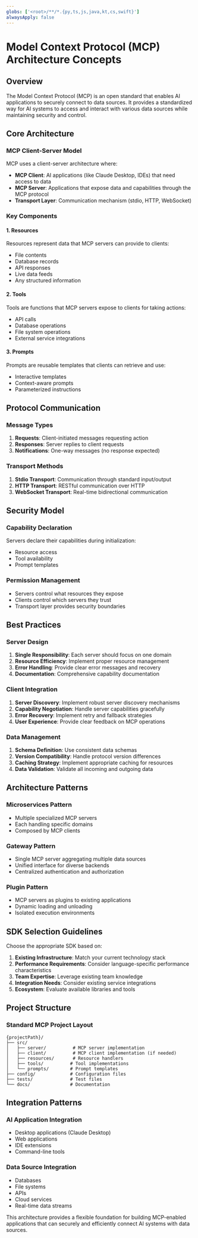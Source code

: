 ```yaml
---
globs: ['<root>/**/*.{py,ts,js,java,kt,cs,swift}']
alwaysApply: false
---
```


# Model Context Protocol (MCP) Architecture Concepts

## Overview

The Model Context Protocol (MCP) is an open standard that enables AI applications to securely connect to data sources. It provides a standardized way for AI systems to access and interact with various data sources while maintaining security and control.

## Core Architecture

### MCP Client-Server Model

MCP uses a client-server architecture where:

-   **MCP Client**: AI applications (like Claude Desktop, IDEs) that need access to data
-   **MCP Server**: Applications that expose data and capabilities through the MCP protocol
-   **Transport Layer**: Communication mechanism (stdio, HTTP, WebSocket)

### Key Components

#### 1. Resources

Resources represent data that MCP servers can provide to clients:

-   File contents
-   Database records
-   API responses
-   Live data feeds
-   Any structured information

#### 2. Tools

Tools are functions that MCP servers expose to clients for taking actions:

-   API calls
-   Database operations
-   File system operations
-   External service integrations

#### 3. Prompts

Prompts are reusable templates that clients can retrieve and use:

-   Interactive templates
-   Context-aware prompts
-   Parameterized instructions

## Protocol Communication

### Message Types

1. **Requests**: Client-initiated messages requesting action
2. **Responses**: Server replies to client requests
3. **Notifications**: One-way messages (no response expected)

### Transport Methods

1. **Stdio Transport**: Communication through standard input/output
2. **HTTP Transport**: RESTful communication over HTTP
3. **WebSocket Transport**: Real-time bidirectional communication

## Security Model

### Capability Declaration

Servers declare their capabilities during initialization:

-   Resource access
-   Tool availability
-   Prompt templates

### Permission Management

-   Servers control what resources they expose
-   Clients control which servers they trust
-   Transport layer provides security boundaries

## Best Practices

### Server Design

1. **Single Responsibility**: Each server should focus on one domain
2. **Resource Efficiency**: Implement proper resource management
3. **Error Handling**: Provide clear error messages and recovery
4. **Documentation**: Comprehensive capability documentation

### Client Integration

1. **Server Discovery**: Implement robust server discovery mechanisms
2. **Capability Negotiation**: Handle server capabilities gracefully
3. **Error Recovery**: Implement retry and fallback strategies
4. **User Experience**: Provide clear feedback on MCP operations

### Data Management

1. **Schema Definition**: Use consistent data schemas
2. **Version Compatibility**: Handle protocol version differences
3. **Caching Strategy**: Implement appropriate caching for resources
4. **Data Validation**: Validate all incoming and outgoing data

## Architecture Patterns

### Microservices Pattern

-   Multiple specialized MCP servers
-   Each handling specific domains
-   Composed by MCP clients

### Gateway Pattern

-   Single MCP server aggregating multiple data sources
-   Unified interface for diverse backends
-   Centralized authentication and authorization

### Plugin Pattern

-   MCP servers as plugins to existing applications
-   Dynamic loading and unloading
-   Isolated execution environments

## SDK Selection Guidelines

Choose the appropriate SDK based on:

1. **Existing Infrastructure**: Match your current technology stack
2. **Performance Requirements**: Consider language-specific performance characteristics
3. **Team Expertise**: Leverage existing team knowledge
4. **Integration Needs**: Consider existing service integrations
5. **Ecosystem**: Evaluate available libraries and tools

## Project Structure

### Standard MCP Project Layout

```
{projectPath}/
├── src/
│   ├── server/          # MCP server implementation
│   ├── client/          # MCP client implementation (if needed)
│   ├── resources/       # Resource handlers
│   ├── tools/          # Tool implementations
│   └── prompts/        # Prompt templates
├── config/             # Configuration files
├── tests/              # Test files
└── docs/               # Documentation
```

## Integration Patterns

### AI Application Integration

-   Desktop applications (Claude Desktop)
-   Web applications
-   IDE extensions
-   Command-line tools

### Data Source Integration

-   Databases
-   File systems
-   APIs
-   Cloud services
-   Real-time data streams

This architecture provides a flexible foundation for building MCP-enabled applications that can securely and efficiently connect AI systems with data sources.
